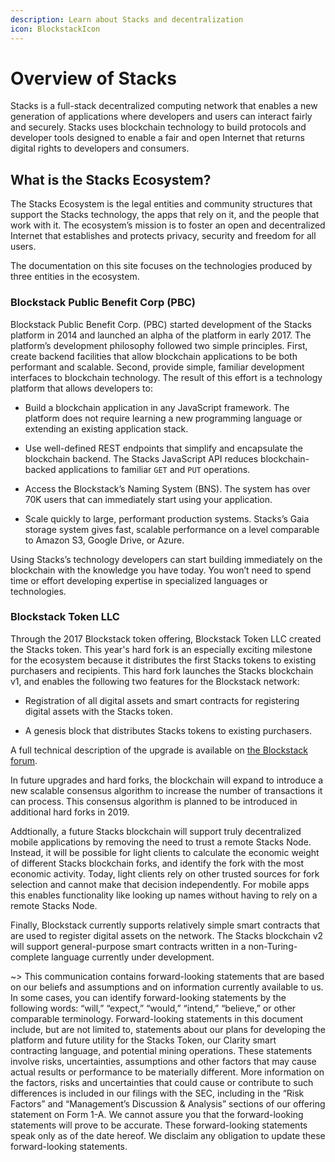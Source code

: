 ```yaml
---
description: Learn about Stacks and decentralization
icon: BlockstackIcon
---
```


# Overview of Stacks

Stacks is a full-stack decentralized computing network that enables a new generation of applications where developers and users can interact fairly and securely. Stacks uses blockchain technology to build protocols and developer tools designed to enable a fair and open Internet that returns digital rights to developers and consumers.

## What is the Stacks Ecosystem?

The Stacks Ecosystem is the legal entities and community structures that support the Stacks technology, the apps that rely on it, and the people that work with it. The ecosystem’s mission is to foster an open and decentralized Internet that establishes and protects privacy, security and freedom for all users.

The documentation on this site focuses on the technologies produced by three entities in the ecosystem.

### Blockstack Public Benefit Corp (PBC)

Blockstack Public Benefit Corp. (PBC) started development of the Stacks
platform in 2014 and launched an alpha of the platform in early 2017. The
platform’s development philosophy followed two simple principles. First, create
backend facilities that allow blockchain applications to be both performant and
scalable. Second, provide simple, familiar development interfaces to blockchain
technology. The result of this effort is a technology platform that allows
developers to:

- Build a blockchain application in any JavaScript framework. The platform does not require learning a new programming language or extending an existing application stack.

- Use well-defined REST endpoints that simplify and encapsulate the blockchain backend. The Stacks JavaScript API reduces blockchain-backed applications to familiar `GET` and `PUT` operations.

- Access the Blockstack’s Naming System (BNS). The system has over 70K users that can immediately start using your application.

- Scale quickly to large, performant production systems. Stacks’s Gaia storage system gives fast, scalable performance on a level comparable to Amazon S3, Google Drive, or Azure.

Using Stacks’s technology developers can start building immediately on the
blockchain with the knowledge you have today. You won’t need to spend time or
effort developing expertise in specialized languages or technologies.

### Blockstack Token LLC

Through the 2017 Blockstack token offering, Blockstack Token LLC created the
Stacks token. This year's hard fork is an especially exciting milestone for the ecosystem because it distributes the first Stacks tokens to existing purchasers and recipients. This hard fork launches the Stacks blockchain v1, and enables the following two features for the Blockstack network:

- Registration of all digital assets and smart contracts for registering digital assets with the Stacks token.

- A genesis block that distributes Stacks tokens to existing purchasers.

A full technical description of the upgrade is available on [the Blockstack forum](https://forum.blockstack.org/t/blockstack-annual-hard-fork-2018/6518).

In future upgrades and hard forks, the blockchain will expand to introduce a new
scalable consensus algorithm to increase the number of transactions it can
process. This consensus algorithm is planned to be introduced in additional
hard forks in 2019.

Addtionally, a future Stacks blockchain will support truly decentralized mobile
applications by removing the need to trust a remote Stacks Node.
Instead, it will be possible for light clients to calculate the economic weight
of different Stacks blockchain forks, and identify the fork with the most
economic activity. Today, light clients rely on other trusted sources for fork
selection and cannot make that decision independently. For mobile apps this
enables functionality like looking up names without having to rely on a remote
Stacks Node.

Finally, Blockstack currently supports relatively simple smart contracts that
are used to register digital assets on the network. The Stacks blockchain v2
will support general-purpose smart contracts written in a non-Turing-complete
language currently under development.

~> This communication contains forward-looking statements that are based on our beliefs and assumptions and on information currently available to us. In some cases, you can identify forward-looking statements by the following words: “will,” “expect,” “would,” “intend,” “believe,” or other comparable terminology. Forward-looking statements in this document include, but are not limited to, statements about our plans for developing the platform and future utility for the Stacks Token, our Clarity smart contracting language, and potential mining operations. These statements involve risks, uncertainties, assumptions and other factors that may cause actual results or performance to be materially different. More information on the factors, risks and uncertainties that could cause or contribute to such differences is included in our filings with the SEC, including in the “Risk Factors” and “Management’s Discussion & Analysis” sections of our offering statement on Form 1-A. We cannot assure you that the forward-looking statements will prove to be accurate. These forward-looking statements speak only as of the date hereof. We disclaim any obligation to update these forward-looking statements.
